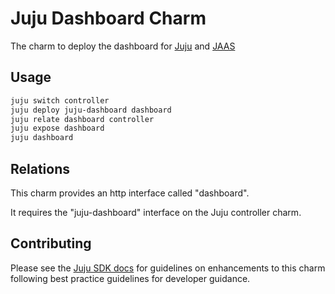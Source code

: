 # Juju Dashboard Charm

The charm to deploy the dashboard for [Juju](https://juju.is) and [JAAS](https://jaas.ai)

## Usage

```bash
juju switch controller
juju deploy juju-dashboard dashboard
juju relate dashboard controller
juju expose dashboard
juju dashboard
```

## Relations

This charm provides an http interface called "dashboard".

It requires the "juju-dashboard" interface on the Juju controller charm.

## Contributing

Please see the [Juju SDK docs](https://juju.is/docs/sdk) for guidelines
on enhancements to this charm following best practice guidelines for developer guidance.
